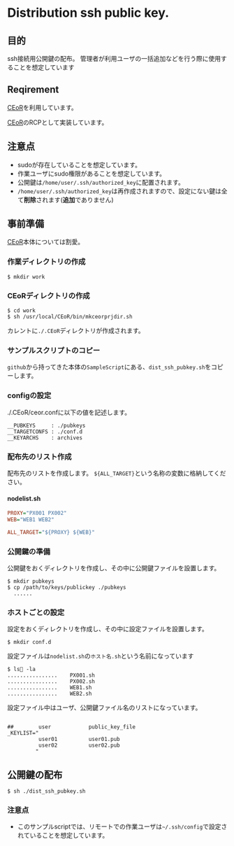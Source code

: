 # Distribution ssh public key.

## 目的
ssh接続用公開鍵の配布。
管理者が利用ユーザの一括追加などを行う際に使用することを想定しています

## Reqirement

[CEoR](https://github.com/sheo0147/CEoR)を利用しています。

[CEoR](https://github.com/sheo0147/CEoR)のRCPとして実装しています。

## 注意点

- sudoが存在していることを想定しています。
- 作業ユーザにsudo権限があることを想定しています。
- 公開鍵は`/home/user/.ssh/authorized_key`に配置されます。
- `/home/user/.ssh/authorized_key`は再作成されますので、設定にない鍵は全て**削除**されます(**追加**でありません)

## 事前準備

[CEoR](https://github.com/sheo0147/CEoR)本体については割愛。

### 作業ディレクトリの作成

```
$ mkdir work
```

### CEoRディレクトリの作成

```
$ cd work
$ sh /usr/local/CEoR/bin/mkceorprjdir.sh
```

カレントに`./.CEoR`ディレクトリが作成されます。

### サンプルスクリプトのコピー

`github`から持ってきた本体の`SampleScript`にある、`dist_ssh_pubkey.sh`をコピーします。

### configの設定

./.CEoR/ceor.confに以下の値を記述します。

```
__PUBKEYS     : ./pubkeys
__TARGETCONFS : ./conf.d
__KEYARCHS    : archives
```

### 配布先のリスト作成

配布先のリストを作成します。
`${ALL_TARGET}`という名称の変数に格納してください。

#### nodelist.sh

``` ini
PROXY="PX001 PX002"
WEB="WEB1 WEB2"

ALL_TARGET="${PROXY} ${WEB}"

```

### 公開鍵の準備

公開鍵をおくディレクトリを作成し、その中に公開鍵ファイルを設置します。

```
$ mkdir pubkeys
$ cp /path/to/keys/publickey ./pubkeys
  ......
```

### ホストごとの設定

設定をおくディレクトリを作成し、その中に設定ファイルを設置します。

```
$ mkdir conf.d
```

設定ファイルは`nodelist.sh`の`ホスト名.sh`という名前になっています

```
$ ls -la
................    PX001.sh
................    PX002.sh
................    WEB1.sh
................    WEB2.sh

```

設定ファイル中はユーザ、公開鍵ファイル名のリストになっています。

```

##        user            public_key_file
_KEYLIST="
          user01          user01.pub
          user02          user02.pub
         "
```

## 公開鍵の配布

```
$ sh ./dist_ssh_pubkey.sh
```
### 注意点

- このサンプルscriptでは、リモートでの作業ユーザは`~/.ssh/config`で設定されていることを想定しています。


